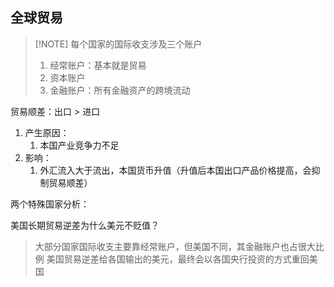 
## 全球贸易


> [!NOTE] 每个国家的国际收支涉及三个账户
> 1. 经常账户：基本就是贸易
> 2. 资本账户
> 3. 金融账户：所有金融资产的跨境流动



贸易顺差：出口 > 进口
1. 产生原因：
	1. 本国产业竞争力不足
2. 影响：
	1. 外汇流入大于流出，本国货币升值（升值后本国出口产品价格提高，会抑制贸易顺差）



两个特殊国家分析：

美国长期贸易逆差为什么美元不贬值？
> 大部分国家国际收支主要靠经常账户，但美国不同，其金融账户也占很大比例
> 美国贸易逆差给各国输出的美元，最终会以各国央行投资的方式重回美国